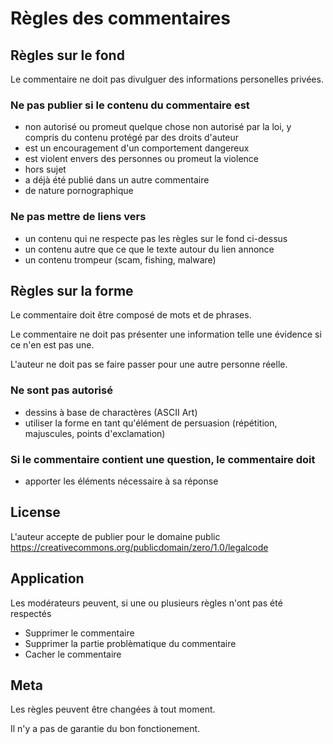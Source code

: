 # Règles des commentaires

## Règles sur le fond

Le commentaire ne doit pas divulguer des informations personelles privées.

### Ne pas publier si le contenu du commentaire est

 * non autorisé ou promeut quelque chose non autorisé par la loi, y compris du contenu protégé par des droits d'auteur
 * est un encouragement d'un comportement dangereux
 * est violent envers des personnes ou promeut la violence
 * hors sujet
 * a déjà été publié dans un autre commentaire
 * de nature pornographique

### Ne pas mettre de liens vers

 * un contenu qui ne respecte pas les règles sur le fond ci-dessus
 * un contenu autre que ce que le texte autour du lien annonce
 * un contenu trompeur (scam, fishing, malware)

## Règles sur la forme

Le commentaire doit être composé de mots et de phrases.

Le commentaire ne doit pas présenter une information telle une évidence si ce n'en est pas une.

L'auteur ne doit pas se faire passer pour une autre personne réelle.

### Ne sont pas autorisé

 * dessins à base de charactères (ASCII Art)
 * utiliser la forme en tant qu'élément de persuasion (répétition, majuscules, points d'exclamation)

### Si le commentaire contient une question, le commentaire doit

 * apporter les éléments nécessaire à sa réponse

## License

L'auteur accepte de publier pour le domaine public https://creativecommons.org/publicdomain/zero/1.0/legalcode


## Application

Les modérateurs peuvent, si une ou plusieurs règles n'ont pas été respectés

 * Supprimer le commentaire
 * Supprimer la partie problèmatique du commentaire
 * Cacher le commentaire

## Meta

Les règles peuvent être changées à tout moment.

Il n'y a pas de garantie du bon fonctionement.

